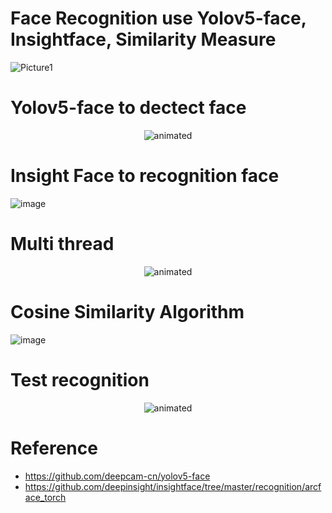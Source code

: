 # Face Recognition use Yolov5-face, Insightface, Similarity Measure 
![Picture1](https://user-images.githubusercontent.com/80930272/160551032-7767ea43-d6b6-48d4-9589-03f5e8a77140.png)

# Yolov5-face to dectect face
<p align="center">
  <img src="./results/face-detection.gif" alt="animated" />
</p>

# Insight Face to recognition face
![image](https://user-images.githubusercontent.com/80930272/160270088-a3760d88-ebc8-4535-907e-6b684276755a.png)

# Multi thread
<p align="center">
  <img src="https://user-images.githubusercontent.com/80930272/165548024-6d25fbe4-057f-4123-a3f9-3912cce2b73b.png" alt="animated" />
</p>

# Cosine Similarity Algorithm
![image](https://user-images.githubusercontent.com/80930272/160270156-37fe3269-ca65-4692-a3b2-e9568b3876f8.png)

# Test recognition
<p align="center">
  <img src="./results/face-recognition.gif" alt="animated" />
</p>

# Reference
- https://github.com/deepcam-cn/yolov5-face
- https://github.com/deepinsight/insightface/tree/master/recognition/arcface_torch
